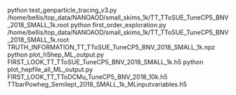 python test_genparticle_tracing_v3.py /home/bellis/top_data/NANOAOD/small_skims_1k/TT_TToSUE_TuneCP5_BNV_2018_SMALL_1k.root
python first_order_exploration.py /home/bellis/top_data/NANOAOD/small_skims_1k/TT_TToSUE_TuneCP5_BNV_2018_SMALL_1k.root TRUTH_INFORMATION_TT_TToSUE_TuneCP5_BNV_2018_SMALL_1k.npz
python plot_h5hep_ML_output.py FIRST_LOOK_TT_TToSUE_TuneCP5_BNV_2018_SMALL_1k.h5
python plot_hepfile_all_ML_output.py FIRST_LOOK_TT_TToDCMu_TuneCP5_BNV_2018_10k.h5 TTbarPowheg_Semilept_2018_SMALL_1k_MLinputvariables.h5
